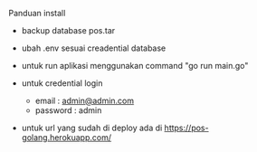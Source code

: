 Panduan install
- backup database pos.tar
- ubah .env sesuai creadential database
- untuk run aplikasi menggunakan command "go run main.go"

- untuk credential login
    - email : admin@admin.com
    - password : admin

- untuk url yang sudah di deploy ada  di https://pos-golang.herokuapp.com/